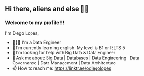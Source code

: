 ## Hi there, aliens and else 🖖🏻

### Welcome to my profile!!!

I'm Diego Lopes,

- 👨🏻‍💻 I'm a Data Engineer
- 🌱 I’m currently learning english. My level is B1 or IELTS 5
- 🤔 I’m looking for help with Big Data & Data Engineer
- 💬 Ask me about: Big Data | Databases | Data Engineering | Data Governance | Data Management | Data Architecture
- 📫 How to reach me: https://linktr.ee/odiegolopes





<!--
**o-diegolopes/o-diegolopes** is a ✨ _special_ ✨ repository because its `README.md` (this file) appears on your GitHub profile.

Here are some ideas to get you started:

- 🔭 I’m currently working on ...
- 🌱 I’m currently learning ...
- 👯 I’m looking to collaborate on ...
- 🤔 I’m looking for help with ...
- 💬 Ask me about ...
- 📫 How to reach me: ...
- 😄 Pronouns: ...
- ⚡ Fun fact: ...
-->
